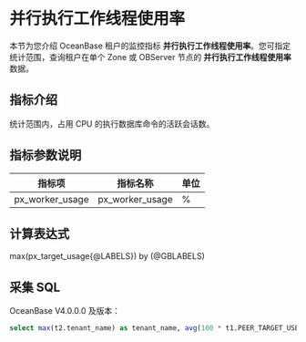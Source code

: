 # 并行执行工作线程使用率

本节为您介绍 OceanBase 租户的监控指标 **并行执行工作线程使用率**。您可指定统计范围，查询租户在单个 Zone 或 OBServer 节点的 **并行执行工作线程使用率** 数据。

## 指标介绍

统计范围内，占用 CPU 的执行数据库命令的活跃会话数。

## 指标参数说明

| **指标项** |     **指标名称**      | **单位** |
|---------|-------------------|--------|
| px_worker_usage    | px_worker_usage |   %    |

## 计算表达式

max(px_target_usage{@LABELS}) by (@GBLABELS)

## 采集 SQL

OceanBase V4.0.0.0 及版本：

```sql
select max(t2.tenant_name) as tenant_name, avg(100 * t1.PEER_TARGET_USED / t1.PEER_TARGET) as usage_percentage from GV$OB_PX_TARGET_MONITOR t1 left join DBA_OB_TENANTS t2 on t1.TENANT_ID = t2.TENANT_ID where t2.TENANT_TYPE <> 'META' group by t1.TENANT_ID;
```
